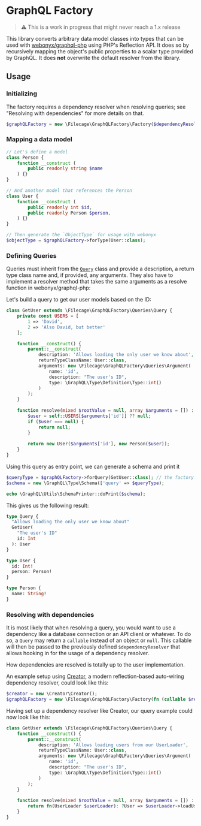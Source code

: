 # GraphQL Factory
> ⚠️ This is a work in progress that might never reach a 1.x release

This library converts arbitrary data model classes into types that can be used with [webonyx/graphql-php](https://github.com/webonyx/graphql-php) using PHP's Reflection API.
It does so by recursively mapping the object's public properties to a scalar type provided by GraphQL. It does **not** overwrite the default resolver from the library.

## Usage
### Initializing
The factory requires a dependency resolver when resolving queries; see "Resolving with dependencies" for more details on that.
```php
$graphQLFactory = new \Filecage\GraphQLFactory\Factory($dependencyResolver)
```

### Mapping a data model

```php
// Let's define a model
class Person {
    function __construct (
        public readonly string $name
    ) {}
}

// And another model that references the Person
class User {
    function __construct (
        public readonly int $id,
        public readonly Person $person,
    ) {}
}

// Then generate the `ObjectType` for usage with webonyx
$objectType = $graphQLFactory->forType(User::class);
```

### Defining Queries
Queries must inherit from the [`Query`](src/Queries/Query.php) class and provide a description, a return type class name and, if provided, any arguments.
They also have to implement a resolver method that takes the same arguments as a resolve function in webonyx/graphql-php:

Let's build a query to get our user models based on the ID:
```php
class GetUser extends \Filecage\GraphQLFactory\Queries\Query {
    private const USERS = [
        1 => 'David',
        2 => 'Also David, but better' 
    ];

    function __construct() {
        parent::__construct(
            description: 'Allows loading the only user we know about',
            returnTypeClassName: User::class,
            arguments: new \Filecage\GraphQLFactory\Queries\Argument(
                name: 'id',
                description: "The user's ID",
                type: \GraphQL\Type\Definition\Type::int()  
            )
        );
    }
    
    function resolve(mixed $rootValue = null, array $arguments = []) : ?User {
        $user = self::USERS[$arguments['id']] ?? null;
        if ($user === null) {
            return null;
        }
        
        return new User($arguments['id'], new Person($user));
    }
}
```
Using this query as entry point, we can generate a schema and print it
```php
$queryType = $graphQLFactory->forQuery(GetUser::class); // the factory builds one query type out of an arbitrary number of queries
$schema = new \GraphQL\Type\Schema(['query' => $queryType);

echo \GraphQL\Utils\SchemaPrinter::doPrint($schema);
```

This gives us the following result:
```graphql
type Query {
  "Allows loading the only user we know about"
  GetUser(
    "The user's ID"
    id: Int
  ): User
}

type User {
  id: Int!
  person: Person!
}

type Person {
  name: String!
}
```

### Resolving with dependencies
It is most likely that when resolving a query, you would want to use a dependency like a database connection or an API client or whatever.
To do so, a `Query` may return a `callable` instead of an object or `null`. This callable will then be passed to the previously defined
`$dependencyResolver` that allows hooking in for the usage of a dependency resolver.

How dependencies are resolved is totally up to the user implementation.

An example setup using [Creator](https://github.com/filecage/creator), a modern reflection-based auto-wiring dependency resolver, could look like this:
```php
$creator = new \Creator\Creator();
$graphQLFactory = new \Filecage\GraphQLFactory\Factory(fn (callable $resolved) => $creator->invoke($resolved));
```
Having set up a dependency resolver like Creator, our query example could now look like this:
```php
class GetUser extends \Filecage\GraphQLFactory\Queries\Query {
    function __construct() {
        parent::__construct(
            description: 'Allows loading users from our UserLoader',
            returnTypeClassName: User::class,
            arguments: new \Filecage\GraphQLFactory\Queries\Argument(
                name: 'id',
                description: "The user's ID",
                type: \GraphQL\Type\Definition\Type::int()  
            )
        );
    }
    
    function resolve(mixed $rootValue = null, array $arguments = []) : callable {
        return fn(UserLoader $userLoader): ?User => $userLoader->loadUserById($arguments['id']);
    }
}
```